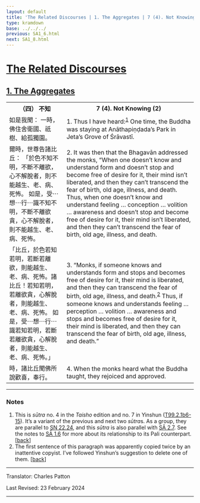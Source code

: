 ```yaml
---
layout: default
title: 'The Related Discourses | 1. The Aggregates | 7 (4). Not Knowing (2)'
type: kramdown
base: ../../../
previous: SA1_6.html
next: SA1_8.html
---
```


<h1><a href='../index.html'>The Related Discourses</a></h1>
<h2><a href='index.html'>1. The Aggregates</a></h2>

<table class="trans">
  <th class='ch'>（四） 不知</th>
  <th class='en'>7 (4). Not Knowing (2)</th>
  <tr>
    <td title='t99.2.1b6'>如是我聞： 一時，佛住舍衛國、祇樹、給孤獨園。</td>
    <td id='p1'>1. Thus I have heard:<sup id="ref1"><a href="#n1">1</a></sup> One time, the Buddha was staying at Anāthapiṇḍada’s Park in Jeta’s Grove of Śrāvastī.</td>
  </tr>
  <tr>
    <td title='t99.2.1b6'>爾時，世尊告諸比丘： 「於色不知不明，不斷不離欲，心不解脫者，則不能越生、老、病、死怖。 如是，受⋯想⋯行⋯識不知不明，不斷不離欲貪，心不解脫者，則不能越生、老、病、死怖。</td>
    <td id='p2'>2. It was then that the Bhagavān addressed the monks, “When one doesn’t know and understand form and doesn’t stop and become free of desire for it, their mind isn’t liberated, and then they can’t transcend the fear of birth, old age, illness, and death. Thus, when one doesn’t know and understand feeling … conception … volition … awareness and doesn’t stop and become free of desire for it, their mind isn’t liberated, and then they can’t transcend the fear of birth, old age, illness, and death.</td>
  </tr>
  <tr>
    <td title='t99.2.1b7'>「比丘，於色若知若明，若斷若離欲，則能越生、老、病、死怖。諸比丘！若知若明，若離欲貪，心解脫者，則能越生、老、病、死怖。 如是，受⋯想⋯行⋯識若知若明，若斷若離欲貪，心解脫者，則能越生、老、病、死怖。」</td>
    <td id='p3'>3. “Monks, if someone knows and understands form and stops and becomes free of desire for it, their mind is liberated, and then they can transcend the fear of birth, old age, illness, and death.<sup id="ref2"><a href="#n2">2</a></sup> Thus, if someone knows and understands feeling … perception … volition … awareness and stops and becomes free of desire for it, their mind is liberated, and then they can transcend the fear of birth, old age, illness, and death.”</td>
  </tr>
  <tr>
    <td title='t99.2.1b10'>時，諸比丘聞佛所說歡喜，奉行。</td>
    <td id='p4'>4. When the monks heard what the Buddha taught, they rejoiced and approved.</td>
  </tr>
</table>

<hr/>

<h3 id="notes">Notes</h3>

<ol>
<li id="n1">This is <em>sūtra</em> no. 4 in the <cite>Taisho</cite> edition and no. 7 in Yinshun (<a href="https://cbetaonline.dila.edu.tw/zh/T02n0099_p0001b06" target="_blank">T99.2.1b6-15</a>). It’s a variant of the previous and next two <em>sūtra</em>s. As a group, they are parallel to <a href="https://suttacentral.net/sn22.24" target="_blank">SN 22.24</a>, and this <em>sūtra</em> is also parallel with <a href="../02/SA2_7.html" target="_blank">SĀ 2.7</a>. See the notes to <a href="SA1_6.html" target="_blank">SĀ 1.6</a> for more about its relationship to its Pali counterpart. [<a href="#ref1">back</a>]</li>
<li id="n2">The first sentence of this paragraph was apparently copied twice by an inattentive copyist. I’ve followed Yinshun’s suggestion to delete one of them. [<a href="#ref2">back</a>]</li>
</ol>
<hr/>

<p class="translator">Translator: Charles Patton</p>
<p class='revised'>Last Revised: 23 February 2024</p>

<hr/>